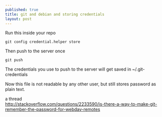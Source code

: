 ```yaml
---
published: true
title: git and debian and storing credentials
layout: post
---
```

Run this inside your repo

    git config credential.helper store

Then push to the server once

    git push

The credentials you use to push to the server will get saved in ~/.git-credentials

Now this file is not readable by any other user, but still stores password as plain text.

a thread  
<http://stackoverflow.com/questions/2233590/is-there-a-way-to-make-git-remember-the-password-for-webdav-remotes>
